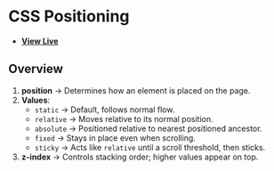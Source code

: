 # CSS Positioning

- [**View Live**](https://tahmid-sarker.github.io/Modern-HTML-CSS-Notes/05-Box-Model-and-Positioning/07-Positioning/)

## Overview

1. **position** → Determines how an element is placed on the page.
2. **Values**:
   * `static` → Default, follows normal flow.
   * `relative` → Moves relative to its normal position.
   * `absolute` → Positioned relative to nearest positioned ancestor.
   * `fixed` → Stays in place even when scrolling.
   * `sticky` → Acts like `relative` until a scroll threshold, then sticks.
3. **z-index** → Controls stacking order; higher values appear on top.
